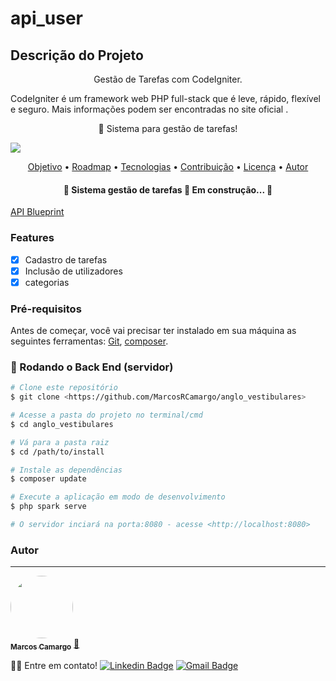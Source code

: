 # api_user

## Descrição do Projeto
<p align="center">Gestão de Tarefas com CodeIgniter.</p>
CodeIgniter é um framework web PHP full-stack que é leve, rápido, flexível e seguro. Mais informações podem ser encontradas no site oficial .
<p align="center">🚀 Sistema para gestão de tarefas! </p>

<img src="https://img.shields.io/badge/codeigniter-DEV-green">

<p align="center">
 <a href="#objetivo">Objetivo</a> •
 <a href="#roadmap">Roadmap</a> • 
 <a href="#tecnologias">Tecnologias</a> • 
 <a href="#contribuicao">Contribuição</a> • 
 <a href="#licenc-a">Licença</a> • 
 <a href="#autor">Autor</a>
</p>
<h4 align="center"> 
	🚧  Sistema gestão de tarefas 🚀 Em construção...  🚧
</h4>

[API Blueprint](https://apiblueprint.org)
### Features

- [x] Cadastro de tarefas
- [x] Inclusão de utilizadores
- [x] categorias

### Pré-requisitos

Antes de começar, você vai precisar ter instalado em sua máquina as seguintes ferramentas:
[Git](https://git-scm.com), [composer](https://getcomposer.org). 


### 🎲 Rodando o Back End (servidor)

```bash
# Clone este repositório
$ git clone <https://github.com/MarcosRCamargo/anglo_vestibulares>

# Acesse a pasta do projeto no terminal/cmd
$ cd anglo_vestibulares

# Vá para a pasta raiz
$ cd /path/to/install

# Instale as dependências
$ composer update

# Execute a aplicação em modo de desenvolvimento
$ php spark serve

# O servidor inciará na porta:8080 - acesse <http://localhost:8080>
```


### Autor
---

<a href="marcosrcamargo.github.io">
 <img style="border-radius: 50%;" src="https://avatars.githubusercontent.com/u/12204644?v=4" width="100px;" alt=""/>
 <br />
 <sub><b>Marcos Camargo</b></sub></a> <a href="marcosrcamargo.github.io" title="WEDEV-TECH">🚀</a>


👋🏽 Entre em contato!
 [![Linkedin Badge](https://img.shields.io/badge/-Marcos%20Camargo-blue?style=flat-square&logo=Linkedin&logoColor=white&link=https://www.linkedin.com/in/marcosrubenscamargo/)](https://www.linkedin.com/in/marcosrubenscamargo/) 
[![Gmail Badge](https://img.shields.io/badge/-marcos.marrize@gmail.com-c14438?style=flat-square&logo=Gmail&logoColor=white&link=mailto:marcos.marrize@gmail.com)](mailto:marcos.marrize@gmail.com)

